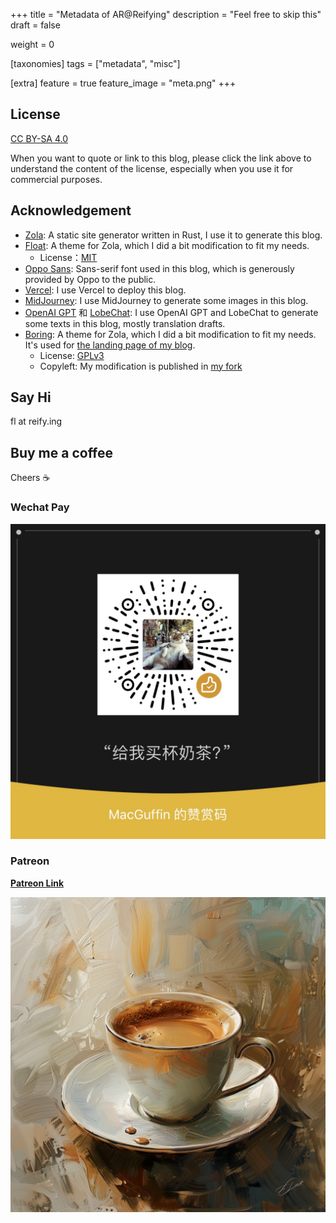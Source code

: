 +++
title = "Metadata of AR@Reifying"
description = "Feel free to skip this"
draft = false

weight = 0

[taxonomies]
tags = ["metadata", "misc"]

[extra]
feature = true
feature_image = "meta.png"
+++

## License

[CC BY-SA 4.0](https://creativecommons.org/licenses/by-sa/4.0/)

When you want to quote or link to this blog, please click the link above to understand the content of the license, especially when you use it for commercial purposes.

## Acknowledgement

* [Zola](https://www.getzola.org/): A static site generator written in Rust, I use it to generate this blog.
* [Float](https://gitlab.com/float-theme/float.git): A theme for Zola, which I did a bit modification to fit my needs.
    * License：[MIT](https://opensource.org/licenses/MIT)
* [Oppo Sans](https://www.coloros.com/index/newsDetail?id=72): Sans-serif font used in this blog, which is generously provided by Oppo to the public.
* [Vercel](https://vercel.com/): I use Vercel to deploy this blog.
* [MidJourney](https://www.midjourney.com/): I use MidJourney to generate some images in this blog.
* [OpenAI GPT](https://openai.com) 和 [LobeChat](https://github.com/lobehub/lobe-chat): I use OpenAI GPT and LobeChat to generate some texts in this blog, mostly translation drafts.
* [Boring](https://github.com/ssiyad/boring): A theme for Zola, which I did a bit modification to fit my needs. It's used for [the landing page of my blog](https://reify.ing).
    * License: [GPLv3](https://github.com/ssiyad/boring/blob/master/LICENSE)
    * Copyleft: My modification is published in [my fork](https://github.com/ifsheldon/portal_reifying_boring_theme)

## Say Hi

fl at reify.ing

## Buy me a coffee

Cheers ☕️

### Wechat Pay

![wechat_QR_pay](./wechat_QR_pay.JPG)

### Patreon

[**Patreon Link**](https://www.patreon.com/user/shop/buy-me-coffee-140915?u=120377676&utm_medium=clipboard_copy&utm_source=copyLink&utm_campaign=productshare_creator&utm_content=join_link)

![coffer_on_patreon](./coffee_on_patreon.png)